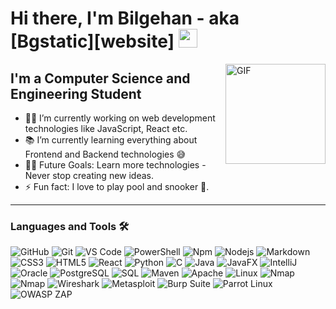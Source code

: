# Hi there, I'm Bilgehan - aka [Bgstatic][website] <img width="30px" src="https://media.tenor.com/images/3b388fe03da271d2674faf85eb7c3fcd/tenor.gif" />

<img align="right" alt="GIF" height="160px" src="https://media.giphy.com/media/du3J3cXyzhj75IOgvA/giphy.gif" />

## I'm a Computer Science and Engineering Student  

- 👨‍💻 I’m currently working on web development technologies like JavaScript, React etc.
- 📚 I’m currently learning everything about Frontend and Backend technologies 😅
- 💪🏼 Future Goals: Learn more technologies - Never stop creating new ideas.
- ⚡ Fun fact: I love to play pool and snooker 🎱.

---

### Languages and Tools 🛠 

![GitHub](https://img.shields.io/badge/-GitHub-181717?style=flat-square&logo=github)
![Git](https://img.shields.io/badge/-Git-%23F05032?style=flat-square&logo=git&logoColor=%23ffffff)
![VS Code](http://img.shields.io/badge/-VS%20Code-007ACC?style=flat-square&logo=visual-studio-code&logoColor=ffffff)
![PowerShell](http://img.shields.io/badge/-Powershell-5391FE?style=flat-square&logo=powershell&logoColor=ffffff)
![Npm](https://img.shields.io/badge/-npm-CB3837?style=flat-square&logo=npm)
![Nodejs](https://img.shields.io/badge/-Nodejs-339933?style=flat-square&logo=Node.js&logoColor=ffffff)
![Markdown](https://img.shields.io/badge/-Markdown-000000?style=flat-square&logo=markdown)
![CSS3](https://img.shields.io/badge/-CSS3-%231572B6?style=flat-square&logo=css3)
![HTML5](https://img.shields.io/badge/-HTML5-%23E44D27?style=flat-square&logo=html5)
![React](https://img.shields.io/badge/-React-61DAFB?style=flat-square&logo=react&logoColor=ffffff)
![Python](https://img.shields.io/badge/-Python-3776AB?style=flat-square&logo=python&logoColor=ffffff)
![C](http://img.shields.io/badge/-C-A8B9CC?style=flat-square&logo=c&logoColor=ffffff)
![Java](http://img.shields.io/badge/-Java-5B4638?style=flat-square&logo=java&logoColor=ffffff)
![JavaFX](https://img.shields.io/badge/-JavaFX-0078D7?style=flat-square&logo=java&logoColor=ffffff)
![IntelliJ](https://img.shields.io/badge/-IntelliJ-000000?style=flat-square&logo=intellij-idea&logoColor=ffffff)
![Oracle](https://img.shields.io/badge/-Oracle-F80000?style=flat-square&logo=oracle&logoColor=ffffff)
![PostgreSQL](https://img.shields.io/badge/-PostgreSQL-336791?style=flat-square&logo=postgresql&logoColor=ffffff)
![SQL](https://img.shields.io/badge/-SQL-4479A1?style=flat-square&logo=sql&logoColor=ffffff)
![Maven](https://img.shields.io/badge/-Maven-C71A36?style=flat-square&logo=apache-maven&logoColor=ffffff)
![Apache](https://img.shields.io/badge/-Apache-FC6C0C?style=flat-square&logo=apache&logoColor=ffffff)
![Linux](https://img.shields.io/badge/-Linux-FCC624?style=flat-square&logo=linux&logoColor=000000)
![Nmap](https://img.shields.io/badge/-Nmap-CE5032?style=flat-square&logo=nmap&logoColor=ffffff)
![Nmap](https://img.shields.io/badge/-Nmap-CE5032?style=flat-square&logo=nmap&logoColor=ffffff)
![Wireshark](https://img.shields.io/badge/-Wireshark-1A1A1A?style=flat-square&logo=wireshark&logoColor=43B1E5)
![Metasploit](https://img.shields.io/badge/-Metasploit-6E4C9D?style=flat-square&logo=metasploit&logoColor=ffffff)
![Burp Suite](https://img.shields.io/badge/-Burp%20Suite-FF6600?style=flat-square&logo=burp&logoColor=ffffff)
![Parrot Linux](https://img.shields.io/badge/-Kali%20Linux-557C94?style=flat-square&logo=kali&logoColor=ffffff)
![OWASP ZAP](https://img.shields.io/badge/-OWASP%20ZAP-DB4437?style=flat-square&logo=owasp&logoColor=ffffff)
